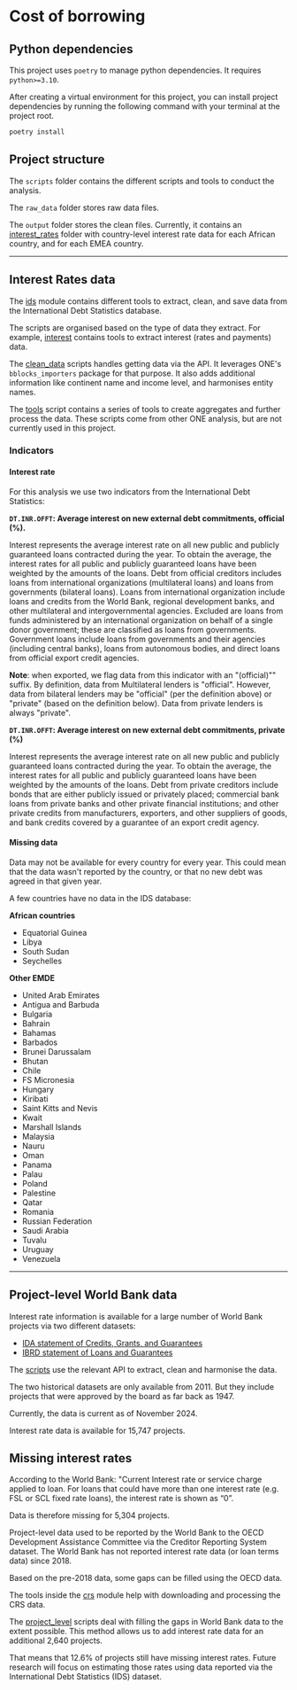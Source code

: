 # Cost of borrowing

## Python dependencies
This project uses `poetry` to manage python dependencies. It requires `python>=3.10`.

After creating a virtual environment for this project, you can install project dependencies
by running the following command with your terminal at the project root.

```bash
poetry install
```

## Project structure

The `scripts` folder contains the different scripts and tools to conduct the analysis.

The `raw_data` folder stores raw data files.

The `output` folder stores the clean files. Currently, it contains an
[interest_rates](./output/interest_rates/) folder with country-level interest rate data for each African country, and for each EMEA country.

---

## Interest Rates data

The [ids](./scripts/ids) module contains different tools to extract, clean, and save data from the International Debt Statistics database.

The scripts are organised based on the type of data they extract. For example, [interest](./scripts/ids/interest.py) contains tools to extract interest (rates and payments) data.

The [clean_data](./scripts/ids/clean_data.py) scripts handles getting data via the API. It leverages ONE's `bblocks_importers` package for that purpose. It also adds additional information like continent name and income level, and harmonises entity names.

The [tools](./scripts/ids/tools.py) script contains a series of tools to create aggregates and further process the data. These scripts come from other ONE analysis, but are not currently used in this project.

### Indicators

#### Interest rate
For this analysis we use two indicators from the International Debt Statistics:

**`DT.INR.OFFT`: Average interest on new external debt commitments, official (%).**

Interest represents the average interest rate on all new public and publicly guaranteed loans contracted during the year. To obtain the average, the interest rates for all public and publicly guaranteed loans have been weighted by the amounts of the loans. Debt from official creditors includes loans from international organizations (multilateral loans) and loans from governments (bilateral loans). Loans from international organization include loans and credits from the World Bank, regional development banks, and other multilateral and intergovernmental agencies. Excluded are loans from funds administered by an international organization on behalf of a single donor government; these are classified as loans from governments. Government loans include loans from governments and their agencies (including central banks), loans from autonomous bodies, and direct loans from official export credit agencies.

**Note**: when exported, we flag data from this indicator with an "(official)"" suffix. By definition, data from Multilateral lenders is "official". However, data from bilateral lenders may be "official" (per the definition above) or "private" (based on the definition below). Data from private lenders is always "private".

**`DT.INR.OFFT`: Average interest on new external debt commitments, private (%)**

Interest represents the average interest rate on all new public and publicly guaranteed loans contracted during the year. To obtain the average, the interest rates for all public and publicly guaranteed loans have been weighted by the amounts of the loans. Debt from private creditors include bonds that are either publicly issued or privately placed; commercial bank loans from private banks and other private financial institutions; and other private credits from manufacturers, exporters, and other suppliers of goods, and bank credits covered by a guarantee of an export credit agency.


#### Missing data
Data may not be available for every country for every year. This could mean that the data wasn't reported by the country, or that no new debt was agreed in that given year.

A few countries have no data in the IDS database:

**African countries**
- Equatorial Guinea
- Libya
- South Sudan
- Seychelles

**Other EMDE**
- United Arab Emirates
- Antigua and Barbuda
- Bulgaria
- Bahrain
- Bahamas
- Barbados
- Brunei Darussalam
- Bhutan
- Chile
- FS Micronesia
- Hungary
- Kiribati
- Saint Kitts and Nevis
- Kwait
- Marshall Islands
- Malaysia
- Nauru
- Oman
- Panama
- Palau
- Poland
- Palestine
- Qatar
- Romania
- Russian Federation
- Saudi Arabia
- Tuvalu
- Uruguay
- Venezuela


---

## Project-level World Bank data

Interest rate information is available for a large number of World Bank projects via two different datasets:
- [IDA statement of Credits, Grants, and Guarantees](https://financesone.worldbank.org/ida-statement-of-credits-grants-and-guarantees-historical-data/DS00976)
- [IBRD statement of Loans and Guarantees](https://datacatalog.worldbank.org/search/dataset/0037715/IBRD-Statement-Of-Loans-and-Guarantees---Historical-Data)

The [scripts](./scripts/wb/statements_api.py) use the relevant API to extract, clean and harmonise the data.

The two historical datasets are only available from 2011. But they include projects that were approved by the board as far back as 1947. 

Currently, the data is current as of November 2024.

Interest rate data is available for 15,747 projects.

## Missing interest rates

According to the World Bank: "Current Interest rate or service charge applied to loan. For loans that could have more than one interest rate (e.g. FSL or SCL fixed rate loans), the interest rate is shown as “0”.

Data is therefore missing for 5,304 projects.

Project-level data used to be reported by the World Bank to the OECD Development Assistance Committee via the Creditor Reporting System dataset. The World Bank has not reported interest rate data (or loan terms data) since 2018.

Based on the pre-2018 data, some gaps can be filled using the OECD data.

The tools inside the [crs](./scripts/crs/crs_data.py) module help with downloading and processing the CRS data.

The [project_level](./scripts/project_level.py) scripts deal with filling the gaps in World Bank data to the extent possible. This method allows us to add interest rate data for an additional 2,640 projects.

That means that 12.6% of projects still have missing interest rates. Future research will focus on estimating those rates using data reported via the International Debt Statistics (IDS) dataset.
